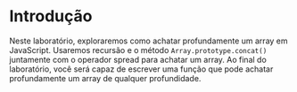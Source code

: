 # Introdução

Neste laboratório, exploraremos como achatar profundamente um array em JavaScript. Usaremos recursão e o método `Array.prototype.concat()` juntamente com o operador spread para achatar um array. Ao final do laboratório, você será capaz de escrever uma função que pode achatar profundamente um array de qualquer profundidade.
